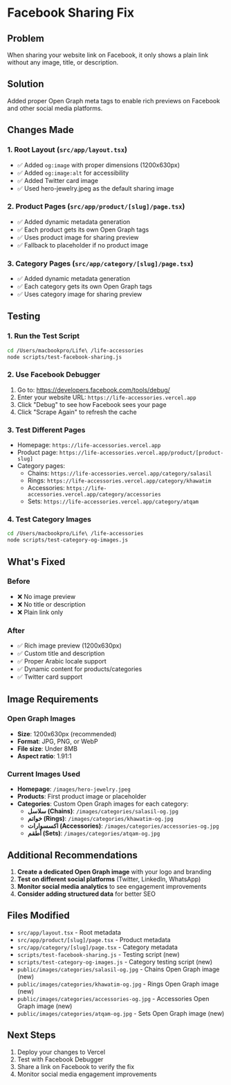 # Facebook Sharing Fix

## Problem
When sharing your website link on Facebook, it only shows a plain link without any image, title, or description.

## Solution
Added proper Open Graph meta tags to enable rich previews on Facebook and other social media platforms.

## Changes Made

### 1. Root Layout (`src/app/layout.tsx`)
- ✅ Added `og:image` with proper dimensions (1200x630px)
- ✅ Added `og:image:alt` for accessibility
- ✅ Added Twitter card image
- ✅ Used hero-jewelry.jpeg as the default sharing image

### 2. Product Pages (`src/app/product/[slug]/page.tsx`)
- ✅ Added dynamic metadata generation
- ✅ Each product gets its own Open Graph tags
- ✅ Uses product image for sharing preview
- ✅ Fallback to placeholder if no product image

### 3. Category Pages (`src/app/category/[slug]/page.tsx`)
- ✅ Added dynamic metadata generation
- ✅ Each category gets its own Open Graph tags
- ✅ Uses category image for sharing preview

## Testing

### 1. Run the Test Script
```bash
cd /Users/macbookpro/Life\ /life-accessories
node scripts/test-facebook-sharing.js
```

### 2. Use Facebook Debugger
1. Go to: https://developers.facebook.com/tools/debug/
2. Enter your website URL: `https://life-accessories.vercel.app`
3. Click "Debug" to see how Facebook sees your page
4. Click "Scrape Again" to refresh the cache

### 3. Test Different Pages
- Homepage: `https://life-accessories.vercel.app`
- Product page: `https://life-accessories.vercel.app/product/[product-slug]`
- Category pages:
  - Chains: `https://life-accessories.vercel.app/category/salasil`
  - Rings: `https://life-accessories.vercel.app/category/khawatim`
  - Accessories: `https://life-accessories.vercel.app/category/accessories`
  - Sets: `https://life-accessories.vercel.app/category/atqam`

### 4. Test Category Images
```bash
cd /Users/macbookpro/Life\ /life-accessories
node scripts/test-category-og-images.js
```

## What's Fixed

### Before
- ❌ No image preview
- ❌ No title or description
- ❌ Plain link only

### After
- ✅ Rich image preview (1200x630px)
- ✅ Custom title and description
- ✅ Proper Arabic locale support
- ✅ Dynamic content for products/categories
- ✅ Twitter card support

## Image Requirements

### Open Graph Images
- **Size**: 1200x630px (recommended)
- **Format**: JPG, PNG, or WebP
- **File size**: Under 8MB
- **Aspect ratio**: 1.91:1

### Current Images Used
- **Homepage**: `/images/hero-jewelry.jpeg`
- **Products**: First product image or placeholder
- **Categories**: Custom Open Graph images for each category:
  - **سلاسل (Chains)**: `/images/categories/salasil-og.jpg`
  - **خواتم (Rings)**: `/images/categories/khawatim-og.jpg`
  - **اكسسوارات (Accessories)**: `/images/categories/accessories-og.jpg`
  - **أطقم (Sets)**: `/images/categories/atqam-og.jpg`

## Additional Recommendations

1. **Create a dedicated Open Graph image** with your logo and branding
2. **Test on different social platforms** (Twitter, LinkedIn, WhatsApp)
3. **Monitor social media analytics** to see engagement improvements
4. **Consider adding structured data** for better SEO

## Files Modified
- `src/app/layout.tsx` - Root metadata
- `src/app/product/[slug]/page.tsx` - Product metadata
- `src/app/category/[slug]/page.tsx` - Category metadata
- `scripts/test-facebook-sharing.js` - Testing script (new)
- `scripts/test-category-og-images.js` - Category testing script (new)
- `public/images/categories/salasil-og.jpg` - Chains Open Graph image (new)
- `public/images/categories/khawatim-og.jpg` - Rings Open Graph image (new)
- `public/images/categories/accessories-og.jpg` - Accessories Open Graph image (new)
- `public/images/categories/atqam-og.jpg` - Sets Open Graph image (new)

## Next Steps
1. Deploy your changes to Vercel
2. Test with Facebook Debugger
3. Share a link on Facebook to verify the fix
4. Monitor social media engagement improvements
